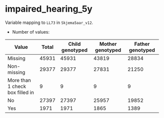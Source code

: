 # impaired_hearing_5y
Variable mapping to `LL73` in `Skjema5aar_v12`.
- Number of values:

| Value | Total | Child genotyped | Mother genotyped | Father genotyped |
| ----- | ----- | --------------- | ---------------- | ---------------- |
| Missing | 45931 | 45931 | 43819 | 28834 |
| Non-missing | 29377 | 29377 | 27831 | 21250 |
| More than 1 check box filled in | 9 | 9 | 9 |9 |
| No | 27397 | 27397 | 25957 |19852 |
| Yes | 1971 | 1971 | 1865 |1389 |




